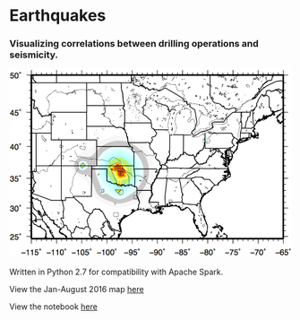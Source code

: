 # Earthquakes
### Visualizing correlations between drilling operations and seismicity.

![](https://github.com/aaronzira/earthquakes/blob/master/hazardmap.png "USGS example hazard map")

Written in Python 2.7 for compatibility with Apache Spark.

View the Jan-August 2016 map [here](https://rawgit.com/aaronzira/earthquakes/master/map.html)

View the notebook [here](http://nbviewer.jupyter.org/github/aaronzira/earthquakes/blob/master/Earthquakes.ipynb)
